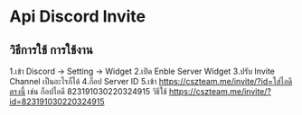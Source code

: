 # Api Discord Invite
## วิธีการใช้ การใช้งาน
1.เข้า Discord -> Setting -> Widget
2.เปิด Enble Server Widget
3.ปรับ Invite Channel เป็นอะไรก็ได้
4.ก็อป Server ID
5.เข้า https://cszteam.me/invite/?id=ใส่ไอดีตรงนี้
เช่น ก็อปไอดี 823191030220324915 วิธีใช้ https://cszteam.me/invite/?id=823191030220324915
